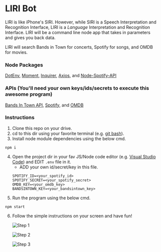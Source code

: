 # LIRI Bot
LIRI is like iPhone's SIRI. However, while SIRI is a Speech Interpretation and Recognition Interface, LIRI is a _Language_ Interpretation and Recognition Interface. LIRI will be a command line node app that takes in parameters and gives you back data.

LIRI will search Bands in Town for concerts, Spotify for songs, and OMDB for movies.

### Node Packages
[DotEnv](https://www.npmjs.com/package/dotenv),
[Moment](https://www.npmjs.com/package/moment),
[Inquirer](https://www.npmjs.com/package/inquirer),
[Axios](https://www.npmjs.com/package/axios), and
[Node-Spotify-API](https://www.npmjs.com/package/node-spotify-api)

### APIs (You'll need your own keys/ids/secrets to execute this awesome program)
[Bands In Town API](http://www.artists.bandsintown.com/bandsintown-api),
[Spotify](https://developer.spotify.com/documentation/web-api), and
[OMDB](https://www.omdbapi.com)

### Instructions
1. Clone this repo on your drive.
2. cd to this dir using your favorite terminal (e.g. [git bash](https://gitforwindows.org/)).
3. Install node module dependencies using the below cmd.
```
npm i
```
4. Open the project dir in your fav JS/Node code editor (e.g. [Visual Studio Code](https://code.visualstudio.com/)) and EDIT `.env` file in it.
   * ADD your own id/secret/key in this file.
   ```
   SPOTIFY_ID=<your_spotify_id>
   SPOTIFY_SECRET=<your_spotify_secret>
   OMDB_KEY=<your_omdb_key>
   BANDSINTOWN_KEY=<your_bandsintown_key>
   ```
5. Run the program using the below cmd.
```
npm start
```
6. Follow the simple instructions on your screen and have fun!
   
   ![Step 1](images/Step1.jpg)
   
   ![Step 2](images/Step2.jpg)
   
   ![Step 3](images/Step3.jpg)